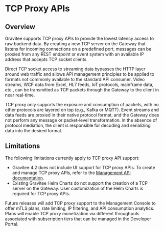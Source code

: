# TCP Proxy APIs

## Overview

Gravitee supports TCP proxy APIs to provide the lowest latency access to raw backend data. By creating a new TCP server on the Gateway that listens for incoming connections on a predefined port, messages can be proxied from any REST endpoint or event system with an available IP address that accepts TCP socket clients.

Direct TCP socket access to streaming data bypasses the HTTP layer around web traffic and allows API management principles to be applied to formats not commonly available to the standard API consumer. Video streams, WCF data from Excel, HL7 feeds, IoT protocols, mainframe data, etc., can be transmitted as TCP packets through the Gateway to the client in near real-time.&#x20;

TCP proxy only supports the exposure and consumption of packets, with no other protocols are layered on top (e.g., Kafka or MQTT). Event streams and data feeds are proxied in their native protocol format, and the Gateway does not perform any message or packet-level transformation. In the absence of protocol mediation, the client is responsible for decoding and serializing data into the desired format.

## Limitations

The following limitations currently apply to TCP proxy API support:

* Gravitee 4.2 does not include UI support for TCP proxy APIs. To create and manage TCP proxy APIs, refer to the [Management API documentation](https://raw.githubusercontent.com/gravitee-io/gravitee-api-management/4.0.0/gravitee-apim-rest-api/gravitee-apim-rest-api-management-v2/gravitee-apim-rest-api-management-v2-rest/src/main/resources/openapi/management-openapi-v2.yaml).
* Existing Gravitee Helm Charts do not support the creation of a TCP server on the Gateway. User customization of the Helm Charts is required for TCP proxy APIs.

Future releases will add TCP proxy support to the Management Console to offer mTLS plans, rate limiting, IP filtering, and API consumption analytics. Plans will enable TCP proxy monetization via different throughputs associated with subscription tiers that can be managed in the Developer Portal.
